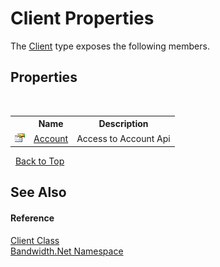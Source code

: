 ﻿# Client Properties
 

The <a href ="T_Bandwidth_Net_Client.md">Client</a> type exposes the following members.


## Properties
&nbsp;<table><tr><th></th><th>Name</th><th>Description</th></tr><tr><td>![Public property](media/pubproperty.gif "Public property")</td><td><a href ="P_Bandwidth_Net_Client_Account.md">Account</a></td><td>
Access to Account Api</td></tr></table>&nbsp;
<a href="#client-properties">Back to Top</a>

## See Also


#### Reference
<a href ="T_Bandwidth_Net_Client.md">Client Class</a><br /><a href ="N_Bandwidth_Net.md">Bandwidth.Net Namespace</a><br />